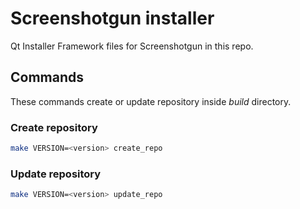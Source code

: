 # Screenshotgun installer

Qt Installer Framework files for Screenshotgun in this repo.

## Commands

These commands create or update repository inside *build* directory.

### Create repository

``` sh
make VERSION=<version> create_repo
```

### Update repository

``` sh
make VERSION=<version> update_repo
```
